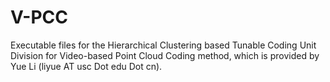 # V-PCC
Executable files for the Hierarchical Clustering based Tunable Coding Unit Division for Video-based Point Cloud Coding method, which is provided by Yue Li (liyue AT usc Dot edu Dot cn).
